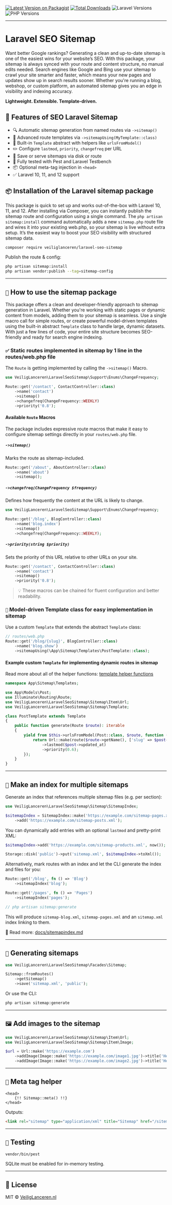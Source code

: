 [![Latest Version on Packagist](https://img.shields.io/packagist/v/veiliglanceren/laravel-seo-sitemap.svg?style=flat-square)](https://packagist.org/packages/veiliglanceren/laravel-seo-sitemap)
[![Total Downloads](https://img.shields.io/packagist/dt/veiliglanceren/laravel-seo-sitemap.svg?style=flat-square)](https://packagist.org/packages/veiliglanceren/laravel-seo-sitemap)
![Laravel Versions](https://img.shields.io/badge/Laravel-^10|^11|^12.*-blue)
![PHP Versions](https://img.shields.io/badge/PHP->_8.1-blue)

---

# Laravel SEO Sitemap

Want better Google rankings? Generating a clean and up-to-date sitemap is one of the easiest wins for your website’s SEO. With this package, your sitemap is always synced with your route and content structure, no manual edits needed. Search engines like Google and Bing use your sitemap to crawl your site smarter and faster, which means your new pages and updates show up in search results sooner. Whether you're running a blog, webshop, or custom platform, an automated sitemap gives you an edge in visibility and indexing accuracy.

**Lightweight. Extensible. Template-driven.**

## 🚀 Features of SEO Laravel Sitemap

- 🔍 Automatic sitemap generation from named routes via `->sitemap()`
- 🧩 Advanced route templates via `->sitemapUsing(MyTemplate::class)`
- 🧠 Built-in `Template` abstract with helpers like `urlsFromModel()`
- ✏️ Configure `lastmod`, `priority`, `changefreq` per URL
- 💾 Save or serve sitemaps via disk or route
- 🧪 Fully tested with Pest and Laravel Testbench
- 📦 Optional meta-tag injection in `<head>`
- ✅ Laravel 10, 11, and 12 support

## `📦` Installation of the Laravel sitemap package

This package is quick to set up and works out-of-the-box with Laravel 10, 11, and 12. After installing via Composer, you can instantly publish the sitemap route and configuration using a single command. The `php artisan sitemap:install` command automatically adds a new `sitemap.php` route file and wires it into your existing web.php, so your sitemap is live without extra setup. It’s the easiest way to boost your SEO visibility with structured sitemap data.

```bash
composer require veiliglanceren/laravel-seo-sitemap
```

Publish the route & config:

```bash
php artisan sitemap:install
php artisan vendor:publish --tag=sitemap-config
```

---

## `🧭` How to use the sitemap package

This package offers a clean and developer-friendly approach to sitemap generation in Laravel. Whether you're working with static pages or dynamic content from models, adding them to your sitemap is seamless. Use a single macro call for simple routes, or create powerful model-driven templates using the built-in abstract `Template` class to handle large, dynamic datasets. With just a few lines of code, your entire site structure becomes SEO-friendly and ready for search engine indexing.

### `✅` Static routes implemented in sitemap by 1 line in the routes/web.php file

The `Route` is getting implemented by calling the `->sitemap()` Macro.

```php
use VeiligLanceren\LaravelSeoSitemap\Support\Enums\ChangeFrequency;

Route::get('/contact', ContactController::class)
    ->name('contact')
    ->sitemap()
    ->changefreq(ChangeFrequency::WEEKLY)
    ->priority('0.8');
```

#### Available `Route` Macros

The package includes expressive route macros that make it easy to configure sitemap settings directly in your `routes/web.php` file.

##### `->sitemap()`
Marks the route as sitemap-included.

```php
Route::get('/about', AboutController::class)
    ->name('about')
    ->sitemap();
```

##### `->changefreq(ChangeFrequency $frequency)`
Defines how frequently the content at the URL is likely to change.

```php
use VeiligLanceren\LaravelSeoSitemap\Support\Enums\ChangeFrequency;

Route::get('/blog', BlogController::class)
    ->name('blog.index')
    ->sitemap()
    ->changefreq(ChangeFrequency::WEEKLY);
```

##### `->priority(string $priority)`
Sets the priority of this URL relative to other URLs on your site.

```php
Route::get('/contact', ContactController::class)
    ->name('contact')
    ->sitemap()
    ->priority('0.8');
```

> 💡 These macros can be chained for fluent configuration and better readability.

### `🧩` Model-driven Template class for easy implementation in sitemap

Use a custom `Template` that extends the abstract `Template` class:

```php
// routes/web.php
Route::get('/blog/{slug}', BlogController::class)
    ->name('blog.show')
    ->sitemapUsing(\App\Sitemap\Templates\PostTemplate::class);
```

#### Example custom `Template` for implementing dynamic routes in sitemap

Read more about all of the helper functions: [template helper functions](docs/template-helper-functions.md)

```php
namespace App\Sitemap\Templates;

use App\Models\Post;
use Illuminate\Routing\Route;
use VeiligLanceren\LaravelSeoSitemap\Sitemap\Item\Url;
use VeiligLanceren\LaravelSeoSitemap\Sitemap\Template;

class PostTemplate extends Template
{
    public function generate(Route $route): iterable
    {
        yield from $this->urlsFromModel(Post::class, $route, function (Post $post, Route $route) {
            return Url::make(route($route->getName(), ['slug' => $post->slug]))
                ->lastmod($post->updated_at)
                ->priority(0.6);
        });
    }
}
```

---

## `📂` Make an index for multiple sitemaps

Generate an index that references multiple sitemap files (e.g. per section):

```php
use VeiligLanceren\LaravelSeoSitemap\Sitemap\SitemapIndex;

$sitemapIndex = SitemapIndex::make('https://example.com/sitemap-pages.xml')
    ->add('https://example.com/sitemap-posts.xml');
```

You can dynamically add entries with an optional `lastmod` and pretty-print XML:

```php
$sitemapIndex->add('https://example.com/sitemap-products.xml', now());

Storage::disk('public')->put('sitemap.xml', $sitemapIndex->toXml());
```

Alternatively, mark routes with an index and let the CLI generate the index and files for you:

```php
Route::get('/blog', fn () => 'Blog')
    ->sitemapIndex('blog');

Route::get('/pages', fn () => 'Pages')
    ->sitemapIndex('pages');

// php artisan sitemap:generate
```

This will produce `sitemap-blog.xml`, `sitemap-pages.xml` and an `sitemap.xml` index linking to them.

📖 Read more: [docs/sitemapindex.md](docs/sitemapindex.md)

---

## `🧪` Generating sitemaps

```php
use VeiligLanceren\LaravelSeoSitemap\Facades\Sitemap;

Sitemap::fromRoutes()
    ->getSitemap()
    ->save('sitemap.xml', 'public');
```

Or use the CLI:

```bash
php artisan sitemap:generate
```

---

## `🖼` Add images to the sitemap 

```php
use VeiligLanceren\LaravelSeoSitemap\Sitemap\Item\Url;
use VeiligLanceren\LaravelSeoSitemap\Sitemap\Item\Image;

$url = Url::make('https://example.com')
    ->addImage(Image::make('https://example.com/image1.jpg')->title('Hero 1'))
    ->addImage(Image::make('https://example.com/image2.jpg')->title('Hero 2'));
```

---

## `🔗` Meta tag helper

```blade
<head>
    {!! Sitemap::meta() !!}
</head>
```

Outputs:

```html
<link rel="sitemap" type="application/xml" title="Sitemap" href="/sitemap.xml" />
```

---

## `🧪` Testing

```bash
vendor/bin/pest
```

SQLite must be enabled for in-memory testing.

---

## 📄 License

MIT © [VeiligLanceren.nl](https://veiliglanceren.nl)
